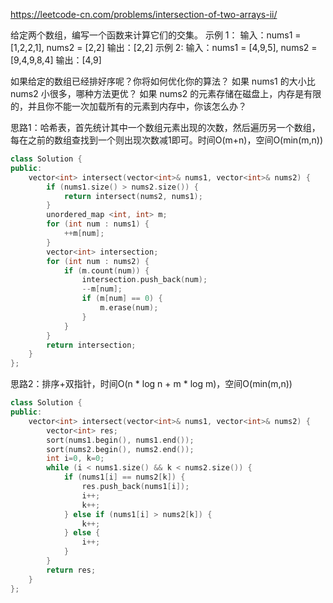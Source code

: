https://leetcode-cn.com/problems/intersection-of-two-arrays-ii/

给定两个数组，编写一个函数来计算它们的交集。
示例 1：
输入：nums1 = [1,2,2,1], nums2 = [2,2]
输出：[2,2]
示例 2:
输入：nums1 = [4,9,5], nums2 = [9,4,9,8,4]
输出：[4,9]

如果给定的数组已经排好序呢？你将如何优化你的算法？
如果 nums1 的大小比 nums2 小很多，哪种方法更优？
如果 nums2 的元素存储在磁盘上，内存是有限的，并且你不能一次加载所有的元素到内存中，你该怎么办？

思路1：哈希表，首先统计其中一个数组元素出现的次数，然后遍历另一个数组，每在之前的数组查找到一个则出现次数减1即可。时间O(m+n)，空间O(min(m,n))

```cpp
class Solution {
public:
    vector<int> intersect(vector<int>& nums1, vector<int>& nums2) {
        if (nums1.size() > nums2.size()) {
            return intersect(nums2, nums1);
        }
        unordered_map <int, int> m;
        for (int num : nums1) {
            ++m[num];
        }
        vector<int> intersection;
        for (int num : nums2) {
            if (m.count(num)) {
                intersection.push_back(num);
                --m[num];
                if (m[num] == 0) {
                    m.erase(num);
                }
            }
        }
        return intersection;
    }
};
```

思路2：排序+双指针，时间O(n * log n + m * log m)，空间O(min(m,n))

```cpp
class Solution {
public:
    vector<int> intersect(vector<int>& nums1, vector<int>& nums2) {
        vector<int> res;
        sort(nums1.begin(), nums1.end());
        sort(nums2.begin(), nums2.end());
        int i=0, k=0;
        while (i < nums1.size() && k < nums2.size()) {
            if (nums1[i] == nums2[k]) {
                res.push_back(nums1[i]);
                i++;
                k++;
            } else if (nums1[i] > nums2[k]) {
                k++;
            } else {
                i++;
            }
        }
        return res;
    }
};
```

